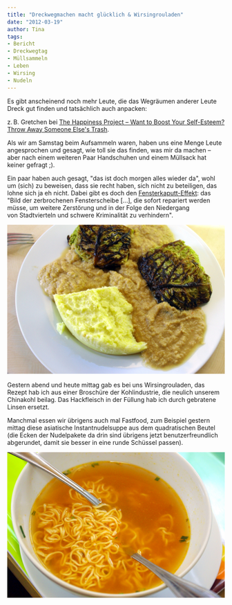 ```yaml
---
title: "Dreckwegmachen macht glücklich & Wirsingrouladen"
date: "2012-03-19" 
author: Tina
tags:
- Bericht
- Dreckwegtag
- Müllsammeln
- Leben
- Wirsing
- Nudeln
---
```


Es gibt anscheinend noch mehr Leute, die das Wegräumen anderer Leute Dreck gut finden und tatsächlich auch anpacken:

z. B. Gretchen bei [The Happiness Project – Want to Boost Your Self-Esteem? Throw Away Someone Else's Trash](http://www.happiness-project.com/happiness_project/2012/03/need-a-happiness-boost-throw-away-someone-elses-trash.html).

Als wir am Samstag beim Aufsammeln waren, haben uns eine Menge Leute angesprochen und gesagt, wie toll sie das finden, was mir da machen – aber nach einem weiteren Paar Handschuhen und einem Müllsack hat keiner gefragt ;).

Ein paar haben auch gesagt, "das ist doch morgen alles wieder da", wohl um (sich) zu beweisen, dass sie recht haben, sich nicht zu beteiligen, das lohne sich ja eh nicht. Dabei gibt es doch den [Fensterkaputt-Effekt](http://de.wikipedia.org/wiki/Broken-Windows-Theorie): das "Bild der zerbrochenen Fensterscheibe \[...\], die sofort repariert werden müsse, um weitere Zerstörung und in der Folge den Niedergang von Stadtvierteln und schwere Kriminalität zu verhindern".

![Wirsingrouladen](images/imgp8713.jpg)

Gestern abend und heute mittag gab es bei uns Wirsingrouladen, das Rezept hab ich aus einer Broschüre der Kohlindustrie, die neulich unserem Chinakohl beilag. Das Hackfleisch in der Füllung hab ich durch gebratene Linsen ersetzt.

Manchmal essen wir übrigens auch mal Fastfood, zum Beispiel gestern mittag diese asiatische Instantnudelsuppe aus dem quadratischen Beutel (die Ecken der Nudelpakete da drin sind übrigens jetzt benutzerfreundlich abgerundet, damit sie besser in eine runde Schüssel passen).

![Fertignudelsuppe](images/imgp8705.jpg)
